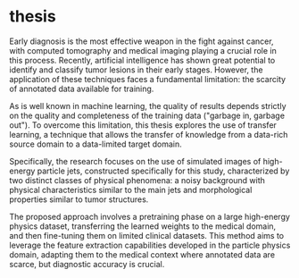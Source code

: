 # thesis
Early diagnosis is the most effective weapon in the fight against cancer, with computed tomography and medical imaging playing a crucial role in this process. Recently, artificial intelligence has shown great potential to identify and classify tumor lesions in their early stages. However, the application of these techniques faces a fundamental limitation: the scarcity of annotated data available for training.

As is well known in machine learning, the quality of results depends strictly on the quality and completeness of the training data ("garbage in, garbage out"). To overcome this limitation, this thesis explores the use of transfer learning, a technique that allows the transfer of knowledge from a data-rich source domain to a data-limited target domain.

Specifically, the research focuses on the use of simulated images of high-energy particle jets, constructed specifically for this study, characterized by two distinct classes of physical phenomena: a noisy background with physical characteristics similar to the main jets and morphological properties similar to tumor structures.

The proposed approach involves a pretraining phase on a large high-energy physics dataset, transferring the learned weights to the medical domain, and then fine-tuning them on limited clinical datasets. This method aims to leverage the feature extraction capabilities developed in the particle physics domain, adapting them to the medical context where annotated data are scarce, but diagnostic accuracy is crucial.
